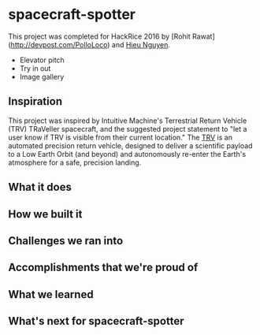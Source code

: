 # spacecraft-spotter

This project was completed for HackRice 2016 by [Rohit Rawat] (http://devpost.com/PolloLoco) and [Hieu Nguyen](http://devpost.com/hieu).

* Elevator pitch
* Try in out
* Image gallery


## Inspiration
This project was inspired by Intuitive Machine's Terrestrial Return Vehicle (TRV) TRaVeller spacecraft, and the suggested project statement to "let a user know if TRV is visible from their current location." The [TRV](https://intuitivemachines.com/Aerospace/SpaceSystems/) is an automated precision return vehicle, designed to deliver a scientific payload to a Low Earth Orbit (and beyond) and autonomously re-enter the Earth's atmosphere for a safe, precision landing.


## What it does

## How we built it

## Challenges we ran into

## Accomplishments that we're proud of

## What we learned

## What's next for spacecraft-spotter

